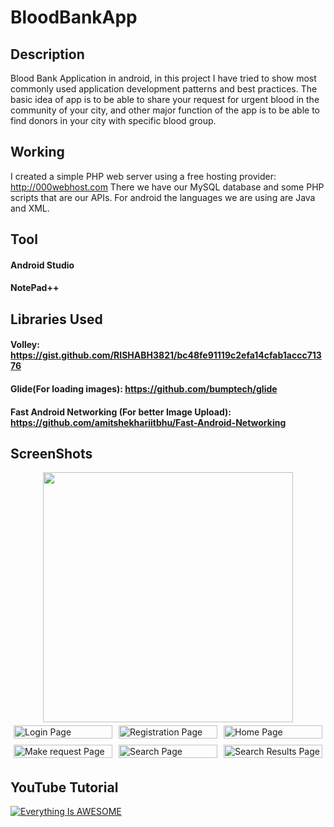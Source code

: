 # BloodBankApp

## Description
Blood Bank Application in android, in this project I have tried to show most commonly used application development patterns and best practices.
The basic idea of app is to be able to share your request for urgent blood in the community of your city, and other major function of the app is to be able to find donors in your city with specific blood group.

## Working
I created a simple PHP web server using a free hosting provider: http://000webhost.com
There we have our MySQL database and some PHP scripts that are our APIs.
For android the languages we are using are Java and XML.

## Tool
#### Android Studio
#### NotePad++

## Libraries Used
#### Volley: https://gist.github.com/RISHABH3821/bc48fe91119c2efa14cfab1accc71376
#### Glide(For loading images): https://github.com/bumptech/glide
#### Fast Android Networking (For better Image Upload): https://github.com/amitshekhariitbhu/Fast-Android-Networking

## ScreenShots
<div align="center">
    <img src="https://raw.github.com/RISHABH3821/BloodBankApp/master/ScreenShots/Screenshot_2019-12-27-15-54-52-83_f40dc4c0b5047a0ee13f6c2a4e6ab6a3.png" width="400px"/> 
</div>

<div class="row" style = "display: flex;">
  <div class="column" style = "flex: 33.33%; padding: 5px;">
    <img src="https://raw.github.com/RISHABH3821/BloodBankApp/master/ScreenShots/Screenshot_2019-12-27-15-54-52-83_f40dc4c0b5047a0ee13f6c2a4e6ab6a3.png" width="400px" alt="Login Page" style="width:100%">
  </div>
  <div class="column" style = "flex: 33.33%; padding: 5px;">
    <img src="https://raw.github.com/RISHABH3821/BloodBankApp/master/ScreenShots/Screenshot_2019-12-27-15-54-57-79_f40dc4c0b5047a0ee13f6c2a4e6ab6a3.png" alt="Registration Page" style="width:100%">
  </div>
  <div class="column" style = "flex: 33.33%; padding: 5px;">
    <img src="https://raw.github.com/RISHABH3821/BloodBankApp/master/ScreenShots/Screenshot_2019-12-27-15-55-20-43_f40dc4c0b5047a0ee13f6c2a4e6ab6a3.png" alt="Home Page" style="width:100%">    
  </div>
</div>

<div class="row" style = "display: flex;">
  <div class="column" style = "flex: 33.33%; padding: 5px;">
    <img src="https://raw.github.com/RISHABH3821/BloodBankApp/master/ScreenShots/Screenshot_2019-12-27-15-55-28-10_f40dc4c0b5047a0ee13f6c2a4e6ab6a3.png" width="400px" alt="Make request Page" style="width:100%">
  </div>
  <div class="column" style = "flex: 33.33%; padding: 5px;">
    <img src="https://raw.github.com/RISHABH3821/BloodBankApp/master/ScreenShots/Screenshot_2019-12-27-15-55-36-34_f40dc4c0b5047a0ee13f6c2a4e6ab6a3.png" alt="Search Page" style="width:100%">
  </div>
  <div class="column" style = "flex: 33.33%; padding: 5px;">
    <img src="https://raw.github.com/RISHABH3821/BloodBankApp/master/ScreenShots/Screenshot_2019-12-27-15-55-49-49_f40dc4c0b5047a0ee13f6c2a4e6ab6a3.png" alt="Search Results Page" style="width:100%">    
  </div>
</div>


## YouTube Tutorial
[![Everything Is AWESOME](https://img.youtube.com/vi/StTqXEQ2l-Y/0.jpg)](https://www.youtube.com/watch?v=StTqXEQ2l-Y "Everything Is AWESOME")
